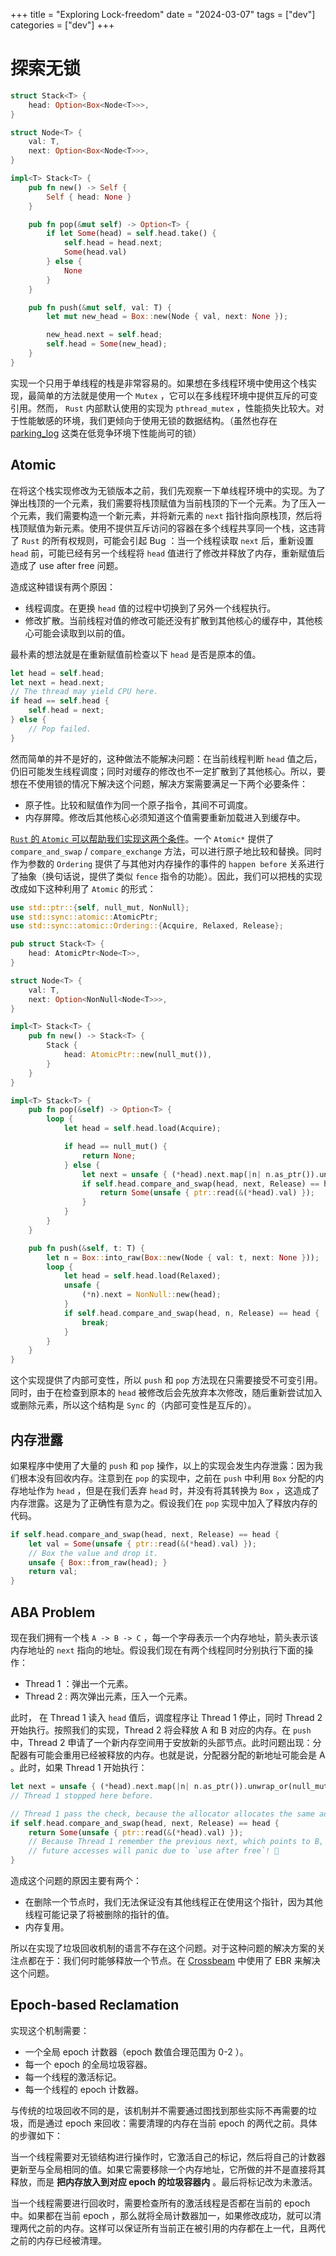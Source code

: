 +++
title = "Exploring Lock-freedom"
date = "2024-03-07"
tags = ["dev"]
categories = ["dev"]
+++

# 探索无锁

```rust
struct Stack<T> {
    head: Option<Box<Node<T>>>,
}

struct Node<T> {
    val: T,
    next: Option<Box<Node<T>>>,
}

impl<T> Stack<T> {
    pub fn new() -> Self {
        Self { head: None }
    }

    pub fn pop(&mut self) -> Option<T> {
        if let Some(head) = self.head.take() {
            self.head = head.next;
            Some(head.val)
        } else {
            None
        }
    }

    pub fn push(&mut self, val: T) {
        let mut new_head = Box::new(Node { val, next: None });

        new_head.next = self.head;
        self.head = Some(new_head);
    }
}
```

实现一个只用于单线程的栈是非常容易的。如果想在多线程环境中使用这个栈实现，最简单的方法就是使用一个 `Mutex` ，它可以在多线程环境中提供互斥的可变引用。然而， `Rust` 内部默认使用的实现为 `pthread_mutex` ，性能损失比较大。对于性能敏感的环境，我们更倾向于使用无锁的数据结构。（虽然也存在 [parking_log](https://webkit.org/blog/6161/locking-in-webkit/) 这类在低竞争环境下性能尚可的锁）

## Atomic

在将这个栈实现修改为无锁版本之前，我们先观察一下单线程环境中的实现。为了弹出栈顶的一个元素，我们需要将栈顶赋值为当前栈顶的下一个元素。为了压入一个元素，我们需要构造一个新元素，并将新元素的 `next` 指针指向原栈顶，然后将栈顶赋值为新元素。使用不提供互斥访问的容器在多个线程共享同一个栈，这违背了 `Rust` 的所有权规则，可能会引起 Bug ：当一个线程读取 `next` 后，重新设置 `head` 前，可能已经有另一个线程将 `head` 值进行了修改并释放了内存，重新赋值后造成了 use after free 问题。

造成这种错误有两个原因：

- 线程调度。在更换 `head` 值的过程中切换到了另外一个线程执行。
- 修改扩散。当前线程对值的修改可能还没有扩散到其他核心的缓存中，其他核心可能会读取到以前的值。

最朴素的想法就是在重新赋值前检查以下 `head` 是否是原本的值。

```rust
let head = self.head;
let next = head.next;
// The thread may yield CPU here.
if head == self.head {
    self.head = next;
} else {
    // Pop failed.
}
```

然而简单的并不是好的，这种做法不能解决问题：在当前线程判断 `head` 值之后，仍旧可能发生线程调度；同时对缓存的修改也不一定扩散到了其他核心。所以，要想在不使用锁的情况下解决这个问题，解决方案需要满足一下两个必要条件：

- 原子性。比较和赋值作为同一个原子指令，其间不可调度。
- 内存屏障。修改后其他核心必须知道这个值需要重新加载进入到缓存中。

[`Rust` 的 `Atomic` 可以帮助我们实现这两个条件](https://doc.rust-lang.org/nomicon/atomics.html)。一个 `Atomic*` 提供了 `compare_and_swap` / `compare_exchange` 方法，可以进行原子地比较和替换。同时作为参数的 `Ordering` 提供了与其他对内存操作的事件的 `happen before` 关系进行了抽象（换句话说，提供了类似 `fence` 指令的功能）。因此，我们可以把栈的实现改成如下这种利用了 `Atomic` 的形式：

```rust
use std::ptr::{self, null_mut, NonNull};
use std::sync::atomic::AtomicPtr;
use std::sync::atomic::Ordering::{Acquire, Relaxed, Release};

pub struct Stack<T> {
    head: AtomicPtr<Node<T>>,
}

struct Node<T> {
    val: T,
    next: Option<NonNull<Node<T>>>,
}

impl<T> Stack<T> {
    pub fn new() -> Stack<T> {
        Stack {
            head: AtomicPtr::new(null_mut()),
        }
    }
}

impl<T> Stack<T> {
    pub fn pop(&self) -> Option<T> {
        loop {
            let head = self.head.load(Acquire);

            if head == null_mut() {
                return None;
            } else {
                let next = unsafe { (*head).next.map(|n| n.as_ptr()).unwrap_or(null_mut()) };
                if self.head.compare_and_swap(head, next, Release) == head {
                    return Some(unsafe { ptr::read(&(*head).val) });
                }
            }
        }
    }

    pub fn push(&self, t: T) {
        let n = Box::into_raw(Box::new(Node { val: t, next: None }));
        loop {
            let head = self.head.load(Relaxed);
            unsafe {
                (*n).next = NonNull::new(head);
            }
            if self.head.compare_and_swap(head, n, Release) == head {
                break;
            }
        }
    }
}
```

这个实现提供了内部可变性，所以 `push` 和 `pop` 方法现在只需要接受不可变引用。同时，由于在检查到原本的 `head` 被修改后会先放弃本次修改，随后重新尝试加入或删除元素，所以这个结构是 `Sync` 的（内部可变性是互斥的）。

## 内存泄露

如果程序中使用了大量的 `push` 和 `pop` 操作，以上的实现会发生内存泄露：因为我们根本没有回收内存。注意到在 `pop` 的实现中，之前在 `push` 中利用 `Box` 分配的内存地址作为 `head` ，但是在我们丢弃 `head` 时，并没有将其转换为 `Box` ，这造成了内存泄露。这是为了正确性有意为之。假设我们在 `pop` 实现中加入了释放内存的代码。

```rust
if self.head.compare_and_swap(head, next, Release) == head {
    let val = Some(unsafe { ptr::read(&(*head).val) });
    // Box the value and drop it.
    unsafe { Box::from_raw(head); }
    return val;
}
```

## ABA Problem

现在我们拥有一个栈 `A -> B -> C` ，每一个字母表示一个内存地址，箭头表示该内存地址的 `next` 指向的地址。假设我们现在有两个线程同时分别执行下面的操作：

- Thread 1 ：弹出一个元素。
- Thread 2 : 两次弹出元素，压入一个元素。

此时， 在 Thread 1 读入 `head` 值后，调度程序让 Thread 1 停止，同时 Thread 2 开始执行。按照我们的实现，Thread 2 将会释放 A 和 B 对应的内存。在 `push` 中，Thread 2 申请了一个新内存空间用于安放新的头部节点。此时问题出现：分配器有可能会重用已经被释放的内存。也就是说，分配器分配的新地址可能会是 A 。此时，如果 Thread 1 开始执行：

```rust
let next = unsafe { (*head).next.map(|n| n.as_ptr()).unwrap_or(null_mut()) };
// Thread 1 stopped here before.

// Thread 1 pass the check, because the allocator allocates the same address for the new head.
if self.head.compare_and_swap(head, next, Release) == head {
    return Some(unsafe { ptr::read(&(*head).val) });
    // Because Thread 1 remember the previous next, which points to B, which is dangling now,
    // future accesses will panic due to `use after free`! 🤯
}
```

造成这个问题的原因主要有两个：

- 在删除一个节点时，我们无法保证没有其他线程正在使用这个指针，因为其他线程可能记录了将被删除的指针的值。
- 内存复用。

所以在实现了垃圾回收机制的语言不存在这个问题。对于这种问题的解决方案的关注点都在于：我们何时能够释放一个节点。在 [Crossbeam](https://github.com/crossbeam-rs/crossbeam) 中使用了 EBR 来解决这个问题。

## Epoch-based Reclamation

实现这个机制需要：

- 一个全局 epoch 计数器（epoch 数值合理范围为 0-2 ）。
- 每一个 epoch 的全局垃圾容器。
- 每一个线程的激活标记。
- 每一个线程的 epoch 计数器。

与传统的垃圾回收不同的是，该机制并不需要通过图找到那些实际不再需要的垃圾，而是通过 epoch 来回收：需要清理的内存在当前 epoch 的两代之前。具体的步骤如下：

当一个线程需要对无锁结构进行操作时，它激活自己的标记，然后将自己的计数器更新至与全局相同的值。如果它需要移除一个内存地址，它所做的并不是直接将其释放，而是 **把内存放入到对应 epoch 的垃圾容器内** 。最后将标记改为未激活。

当一个线程需要进行回收时，需要检查所有的激活线程是否都在当前的 epoch 中。如果都在当前 epoch ，那么就将全局计数器加一，如果修改成功，就可以清理两代之前的内存。这样可以保证所有当前正在被引用的内存都在上一代，且两代之前的内存已经被清理。

